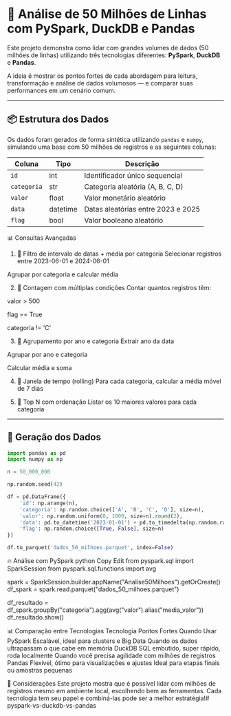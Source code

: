 # 🚀 Análise de 50 Milhões de Linhas com PySpark, DuckDB e Pandas

Este projeto demonstra como lidar com grandes volumes de dados (50 milhões de linhas) utilizando três tecnologias diferentes: **PySpark**, **DuckDB** e **Pandas**.

A ideia é mostrar os pontos fortes de cada abordagem para leitura, transformação e análise de dados volumosos — e comparar suas performances em um cenário comum.

---

## 📦 Estrutura dos Dados

Os dados foram gerados de forma sintética utilizando `pandas` e `numpy`, simulando uma base com 50 milhões de registros e as seguintes colunas:

| Coluna     | Tipo      | Descrição                            |
|------------|-----------|----------------------------------------|
| `id`       | int       | Identificador único sequencial        |
| `categoria`| str       | Categoria aleatória (A, B, C, D)      |
| `valor`    | float     | Valor monetário aleatório             |
| `data`     | datetime  | Datas aleatórias entre 2023 e 2025    |
| `flag`     | bool      | Valor booleano aleatório              |


📊 Consultas Avançadas
1. 📅 Filtro de intervalo de datas + média por categoria
Selecionar registros entre 2023-06-01 e 2024-06-01

Agrupar por categoria e calcular média

2. 🧮 Contagem com múltiplas condições
Contar quantos registros têm:

valor > 500

flag == True

categoria != 'C'

3. 🔗 Agrupamento por ano e categoria
Extrair ano da data

Agrupar por ano e categoria

Calcular média e soma

4. 🧵 Janela de tempo (rolling)
Para cada categoria, calcular a média móvel de 7 dias

5. 🧠 Top N com ordenação
Listar os 10 maiores valores para cada categoria

---

## 🧪 Geração dos Dados

```python
import pandas as pd
import numpy as np

n = 50_000_000

np.random.seed(42)

df = pd.DataFrame({
    'id': np.arange(n),
    'categoria': np.random.choice(['A', 'B', 'C', 'D'], size=n),
    'valor': np.random.uniform(0, 1000, size=n).round(2),
    'data': pd.to_datetime('2023-01-01') + pd.to_timedelta(np.random.randint(0, 730, size=n), unit='D'),
    'flag': np.random.choice([True, False], size=n)
})

df.to_parquet('dados_50_milhoes.parquet', index=False)

```


🔥 Análise com PySpark
python
Copy
Edit
from pyspark.sql import SparkSession
from pyspark.sql.functions import avg

spark = SparkSession.builder.appName("Analise50Milhoes").getOrCreate()
df_spark = spark.read.parquet("dados_50_milhoes.parquet")

df_resultado = df_spark.groupBy("categoria").agg(avg("valor").alias("media_valor"))
df_resultado.show()

📊 Comparação entre Tecnologias
Tecnologia	Pontos Fortes	Quando Usar
PySpark	Escalável, ideal para clusters e Big Data	Quando os dados ultrapassam o que cabe em memória
DuckDB	SQL embutido, super rápido, roda localmente	Quando você precisa agilidade com milhões de registros
Pandas	Flexível, ótimo para visualizações e ajustes	Ideal para etapas finais ou amostras pequenas

📌 Considerações
Este projeto mostra que é possível lidar com milhões de registros mesmo em ambiente local, escolhendo bem as ferramentas. Cada tecnologia tem seu papel e combiná-las pode ser a melhor estratégia!# pyspark-vs-duckdb-vs-pandas
